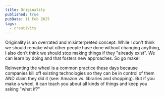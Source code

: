 ```yaml
---
title: Originality
published: true
pubDate: 11 Feb 2025
tags:
  - creativity
---
```

Originality is an overrated and misinterpreted concept. While I don't think we should remake what other people have done without changing anything, I also don't think we should stop making things if they "already exist". We can learn by doing and that fosters new approaches. So go make!

Reinventing the wheel is a common practice these days because companies kill off existing technologies so they can be in control of them AND claim they did it (see: Amazon vs. libraries and shopping). But if you make a wheel, it can teach you about all kinds of things and keep you asking "what if?"